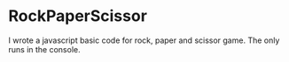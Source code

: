 # RockPaperScissor

I wrote a javascript basic code for rock, paper and scissor game.
The only runs in the console.